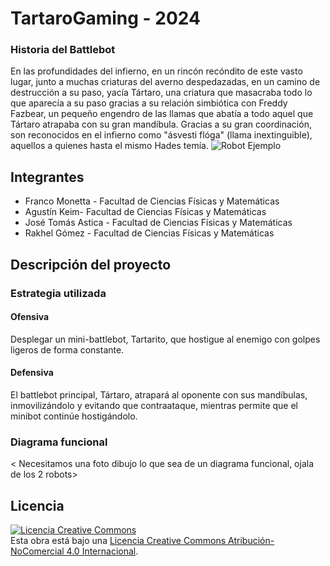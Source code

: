 # TartaroGaming - 2024


### Historia del Battlebot
En las profundidades del infierno, en un rincón recóndito de este vasto lugar, junto a muchas criaturas del averno despedazadas, en un camino de destrucción a su paso, yacía Tártaro, una criatura que masacraba todo lo que aparecía a su paso gracias a su relación simbiótica con Freddy Fazbear, un pequeño engendro de las llamas que abatía a todo aquel que Tártaro atrapaba con su gran mandíbula. Gracias a su gran coordinación, son reconocidos en el infierno como "ásvesti flóga" (llama inextinguible), aquellos a quienes hasta el mismo Hades temía.
  <dejare una foto de prueba por mientras.>
![Robot Ejemplo](/multimedia/skibirobot)

## Integrantes
- Franco Monetta - Facultad de Ciencias Físicas y Matemáticas 
- Agustín Keim- Facultad de Ciencias Físicas y Matemáticas
- José Tomás Astica - Facultad de Ciencias Físicas y Matemáticas
- Rakhel Gómez - Facultad de Ciencias Físicas y Matemáticas


## Descripción del proyecto
  
### Estrategia utilizada
  
#### Ofensiva
Desplegar un mini-battlebot, Tartarito, que hostigue al enemigo con golpes ligeros de forma constante.

#### Defensiva
El battlebot principal, Tártaro, atrapará al oponente con sus mandíbulas, inmovilizándolo y evitando que contraataque, mientras permite que el minibot continúe hostigándolo.

### Diagrama funcional
< Necesitamos una foto dibujo lo que sea de un diagrama funcional, ojala de los 2 robots>

## Licencia
<a rel="license" href="http://creativecommons.org/licenses/by-nc/4.0/"><img alt="Licencia Creative Commons" style="border-width:0" src="https://i.creativecommons.org/l/by-nc/4.0/88x31.png" /></a><br />Esta obra está bajo una <a rel="license" href="http://creativecommons.org/licenses/by-nc/4.0/">Licencia Creative Commons Atribución-NoComercial 4.0 Internacional</a>.
